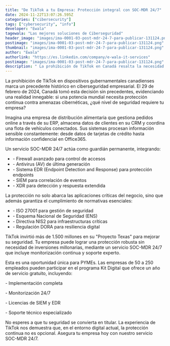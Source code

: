 ```yaml
---
title: "De TikTok a tu Empresa: Protección integral con SOC-MDR 24/7"
date: 2024-11-22T13:07:26.595Z
categories: ["cibersecurity"]
tags: ["cybersecurity", "info"]
developer: "Ewala"
tagewala: "Las mejores soluciones de Ciberseguridad"
header_image: "images/ima-0001-03-post-mdr-24-7-para-publicar-131124.png"
postimage: "images/ima-0001-03-post-mdr-24-7-para-publicar-131124.png"
thumbnail: "images/ima-0001-03-post-mdr-24-7-para-publicar-131124.png"
author: "Ewala"
authorlink: "https://es.linkedin.com/company/e-wala-it-services"
postimage: "images/ima-0001-03-post-mdr-24-7-para-publicar-131124.png"
description: " La prohibición de TikTok en Canadá resalta la necesidad de ciberseguridad continua. Protege tu empresa con SOC-MDR 24/7: monitorización, cumplimiento normativo y defensa avanzada, ahora accesible para PYMEs con el programa Kit Digital."
---
```

<!--StartFragment-->

La prohibición de TikTok en dispositivos gubernamentales canadienses marca un precedente histórico en ciberseguridad empresarial. El 29 de febrero de 2024, Canadá tomó esta decisión sin precedentes, evidenciando una realidad innegable: si una potencia mundial necesita protección continua contra amenazas cibernéticas, ¿qué nivel de seguridad requiere tu empresa?  

Imagina una empresa de distribución alimentaria que gestiona pedidos online a través de su ERP, almacena datos de clientes en su CRM y coordina una flota de vehículos conectados. Sus sistemas procesan información sensible constantemente: desde datos de tarjetas de crédito hasta información confidencial en Office365. 

Un servicio SOC-MDR 24/7 actúa como guardián permanente, integrando: 

* \- Firewall avanzado para control de accesos 
* \- Antivirus (AV) de última generación 
* \- Sistema EDR (Endpoint Detection and Response) para protección endpoints 
* \- SIEM para correlación de eventos 
* \- XDR para detección y respuesta extendida  

La protección no solo abarca las aplicaciones críticas del negocio, sino que además garantiza el cumplimiento de normativas esenciales: 

* \- ISO 27001 para gestión de seguridad 
* \- Esquema Nacional de Seguridad (ENS) 
* \- Directiva NIS2 para infraestructuras críticas 
* \- Regulación DORA para resiliencia digital 

TikTok invirtió más de 1.500 millones en su "Proyecto Texas" para mejorar su seguridad. Tu empresa puede lograr una protección robusta sin necesidad de inversiones millonarias, mediante un servicio SOC-MDR 24/7 que incluye monitorización continua y soporte experto. 

Esta es una oportunidad única para PYMEs. Las empresas de 50 a 250 empleados pueden participar en el programa Kit Digital que ofrece un año de servicio gratuito, incluyendo: 

\- Implementación completa 

\- Monitorización 24/7 

\- Licencias de SIEM y EDR 

\- Soporte técnico especializado 

No esperes a que tu seguridad se convierta en titular. La experiencia de TikTok nos demuestra que, en el entorno digital actual, la protección continua no es opcional. Asegura tu empresa hoy con nuestro servicio SOC-MDR 24/7. 

<!--EndFragment-->